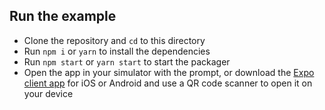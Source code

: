 ## Run the example

- Clone the repository and `cd` to this directory
- Run `npm i` or `yarn` to install the dependencies
- Run `npm start` or `yarn start` to start the packager
- Open the app in your simulator with the prompt, or download the [Expo client app](https://expo.io/tools) for iOS or Android and use a QR code scanner to open it on your device
